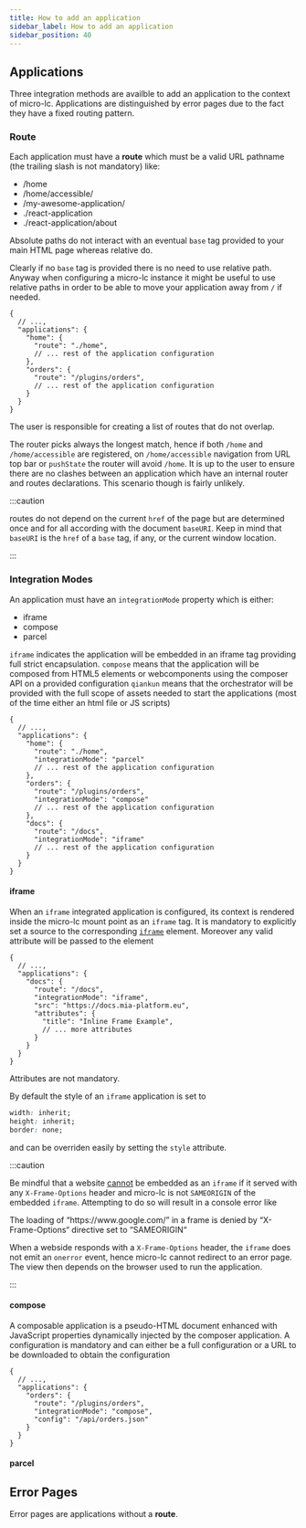 ```yaml
---
title: How to add an application
sidebar_label: How to add an application
sidebar_position: 40
---
```


## Applications

Three integration methods are availble to add an application to
the context of micro-lc. Applications are distinguished by error pages
due to the fact they have a fixed routing pattern.

### Route

Each application must have a **route** which must be a valid
URL pathname (the trailing slash is not mandatory) like:

- /home
- /home/accessible/
- /my-awesome-application/
- ./react-application
- ./react-application/about

Absolute paths do not interact with an eventual `base` tag provided to
your main HTML page whereas relative do. 

Clearly if no `base` tag is provided
there is no need to use relative path. Anyway when configuring a micro-lc
instance it might be useful to use relative paths in order to be able to move
your application away from `/` if needed.

```json5 file=config.json
{
  // ...,
  "applications": {
    "home": {
      "route": "./home",
      // ... rest of the application configuration
    },
    "orders": {
      "route": "/plugins/orders",
      // ... rest of the application configuration
    }
  }
}
```

The user is responsible for creating a list of routes that do not overlap.

The router picks always the longest match, hence if both `/home` and `/home/accessible`
are registered, on `/home/accessible` navigation from URL top bar or `pushState`
the router will avoid `/home`.
It is up to the user to ensure there are no clashes between an application which have an internal router and routes declarations. This scenario though is fairly unlikely.

:::caution

routes do not depend on the current `href` of the page but are determined once
and for all according with the document `baseURI`. Keep in mind that `baseURI` is
the `href` of a `base` tag, if any, or the current window location.

:::

### Integration Modes

An application must have an `integrationMode` property which is either:

- iframe
- compose
- parcel

`iframe` indicates the application will be embedded in an iframe tag providing
full strict encapsulation.
`compose` means that the application will be composed from HTML5 elements or webcomponents
using the composer API on a provided configuration
`qiankun` means that the orchestrator will be provided with the full scope of
assets needed to start the applications (most of the time either an html file or JS scripts)

```json5 file=config.json
{
  // ...,
  "applications": {
    "home": {
      "route": "./home",
      "integrationMode": "parcel"
      // ... rest of the application configuration
    },
    "orders": {
      "route": "/plugins/orders",
      "integrationMode": "compose"
      // ... rest of the application configuration
    },
    "docs": {
      "route": "/docs",
      "integrationMode": "iframe"
      // ... rest of the application configuration
    }
  }
}
```

#### iframe

When an `iframe` integrated application is configured, its context is rendered inside the micro-lc mount point
as an `iframe` tag. It is mandatory to explicitly set a source to the corresponding
[`iframe`](https://developer.mozilla.org/en-US/docs/Web/HTML/Element/iframe) element. Moreover any valid attribute
will be passed to the element

```json5 file=config.json
{
  // ...,
  "applications": {
    "docs": {
      "route": "/docs",
      "integrationMode": "iframe",
      "src": "https://docs.mia-platform.eu",
      "attributes": {
        "title": "Inline Frame Example",
        // ... more attributes
      }
    }
  }
}
```

Attributes are not mandatory.

By default the style of an `iframe` application is set to

```css
width: inherit;
height: inherit;
border: none;
```

and can be overriden easily by setting the `style` attribute.

:::caution

Be mindful that a website [cannot](https://developer.mozilla.org/en-US/docs/Web/HTTP/Headers/X-Frame-Options) be embedded as an `iframe` if it served with any `X-Frame-Options` header
and micro-lc is not `SAMEORIGIN` of the embedded `iframe`.
Attempting to do so will result in a console error like

<div style={{padding: '10px', backgroundColor: '#ffc7d577', color: 'red', borderRadius: '5px', marginBottom: '15px'}}>
The loading of “https://www.google.com/” in a frame is denied
by “X-Frame-Options“ directive set to “SAMEORIGIN“
</div>

When a webside responds with a `X-Frame-Options` header, the `iframe` does not emit an `onerror` event, hence micro-lc cannot redirect to an error page.
The view then depends on the browser used to run the application.

:::

#### compose

A composable application is a pseudo-HTML document enhanced with JavaScript properties dynamically injected
by the composer application. A configuration is mandatory and can either be
a full configuration or a URL to be downloaded to obtain the configuration

```json5 file=config.json
{
  // ...,
  "applications": {
    "orders": {
      "route": "/plugins/orders",
      "integrationMode": "compose",
      "config": "/api/orders.json"
    }
  }
}
```

#### parcel

## Error Pages

Error pages are applications without a **route**.
